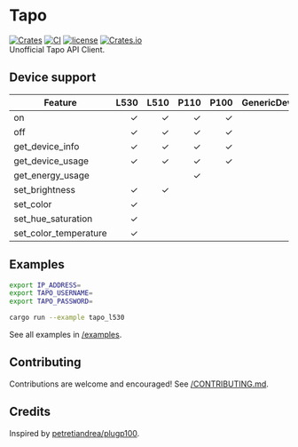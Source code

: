 # Tapo

[![Crates][crates_badge]][crates]
[![CI][ci_badge]][ci]
[![license][license_badge]][license]
[![Crates.io][crates_installs_badge]][crates]\
Unofficial Tapo API Client.

## Device support
| Feature               |    L530 |    L510 |    P110 |    P100 | GenericDevice |
| --------------------- | ------: | ------: | ------: | ------: | ------------: |
| on                    | &check; | &check; | &check; | &check; |       &check; |
| off                   | &check; | &check; | &check; | &check; |       &check; |
| get_device_info       | &check; | &check; | &check; | &check; |       &check; |
| get_device_usage      | &check; | &check; | &check; | &check; |               |
| get_energy_usage      |         |         | &check; |         |               |
| set_brightness        | &check; | &check; |         |         |               |
| set_color             | &check; |         |         |         |               |
| set_hue_saturation    | &check; |         |         |         |               |
| set_color_temperature | &check; |         |         |         |               |

## Examples
```bash
export IP_ADDRESS=
export TAPO_USERNAME=
export TAPO_PASSWORD=

cargo run --example tapo_l530
```

See all examples in [/examples][examples].

## Contributing
Contributions are welcome and encouraged! See [/CONTRIBUTING.md][contributing].

## Credits
Inspired by [petretiandrea/plugp100][inspired_by].

[crates_badge]: https://img.shields.io/crates/v/tapo.svg
[crates]: https://crates.io/crates/tapo
[ci_badge]: https://github.com/mihai-dinculescu/tapo/workflows/CI/badge.svg?branch=main
[ci]: https://github.com/mihai-dinculescu/tapo/actions
[license_badge]: https://img.shields.io/crates/l/tapo.svg
[license]: https://github.com/mihai-dinculescu/tapo/blob/main/LICENSE
[crates_installs_badge]: https://img.shields.io/crates/d/tapo?label=cargo%20installs
[examples]: https://github.com/mihai-dinculescu/tapo/tree/main/examples
[contributing]: https://github.com/mihai-dinculescu/tapo/blob/main/CONTRIBUTING.md
[inspired_by]: https://github.com/petretiandrea/plugp100
